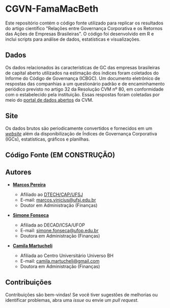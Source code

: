 # CGVN-FamaMacBeth
Este repositório contém o código fonte utilizado para replicar os resultados do artigo científico "Relações entre Governança Corporativa e os Retornos das Ações de Empresas Brasileiras". O código foi desenvolvido em R e inclui scripts para análise de dados, estatísticas e visualizações.

## Dados
Os dados relacionados às características de GC das empresas brasileiras de capital aberto utilizados na estimação dos índices foram coletados do Informe do Código de Governança (ICBGC). Um documento eletrônico de respostas das companhias a um questionário padrão e de encaminhamento periódico previsto no artigo 32 da Resolução CVM nº 80, em conformidade com o estabelecido pela instituição. Essas respostas foram coletadas por meio do [portal de dados abertos](https://dados.cvm.gov.br/dataset/cia_aberta-doc-cgvn) da CVM. 

## Site
Os dados brutos são periodicamente convertidos e fornecidos em um [*website*](https://mvlp.github.io/celta/#/governance) além da disponibilização de Índices de Governança Corporativa (IGCs), estatísticas, gráficos e planilhas.

## Código Fonte (EM CONSTRUÇÃO)

## Autores

- **[Marcos Pereira](http://lattes.cnpq.br/1294789533388093)**  
  - Afiliado ao [DTECH/CAP/UFSJ](https://ufsj.edu.br/dtech/corpo_docente.php)  
  - E-mail: marcos.vinicius@ufsj.edu.br
  - Doutor em Administração (Finanças)

- **[Simone Fonseca](http://lattes.cnpq.br/5220117639109190)**  
  - Afiliada ao DECAD/ICSA/UFOP
  - E-mail: simone.fonseca@ufop.edu.br
  - Doutora em Administração (Finanças)

- **[Camila Martucheli](http://lattes.cnpq.br/9986835732512415)**  
  - Afiliada ao Centro Universitário Universo BH
  - E-mail: camila.martucheli@gmail.com
  - Doutora em Administração (Finanças)

## Contribuições

Contribuições são bem-vindas! Se você tiver sugestões de melhorias ou identificar problemas, abra uma *issue* ou envie um *pull request*.

